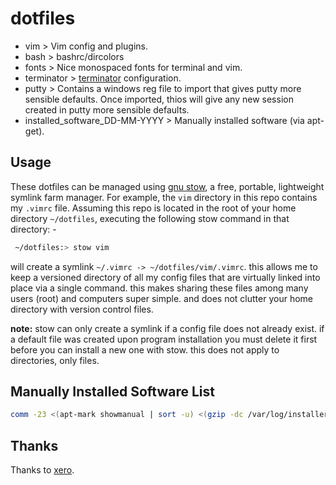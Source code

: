 # dotfiles

-  vim            > Vim config and plugins.
-  bash           > bashrc/dircolors
-  fonts          > Nice monospaced fonts for terminal and vim.
-  terminator     > [terminator](https://gnometerminator.blogspot.co.uk/p/introduction.html) configuration.
- putty           > Contains a windows reg file to import that gives putty more sensible defaults. Once imported, thios will give any new session created in putty more sensible defaults.
-  installed_software_DD-MM-YYYY > Manually installed software (via apt-get).

## Usage
These dotfiles can be managed using [gnu stow](http://www.gnu.org/software/stow/), a free, portable, lightweight symlink farm manager.
For example, the `vim` directory in this repo contains my `.vimrc` file. Assuming this repo is located in the root of your home directory `~/dotfiles`, executing the following stow command in that directory: -
```bash
 ~/dotfiles:> stow vim
``` 
will create a symlink `~/.vimrc -> ~/dotfiles/vim/.vimrc`.
 this allows me to keep a versioned directory of all my config files that are virtually linked into place via a single command. this makes sharing these files among many users (root) and computers super simple. and does not clutter your home directory with version control files.

**note:** stow can only create a symlink if a config file does not already exist. if a default file was created upon program installation you must delete it first before you can install a new one with stow. this does not apply to directories, only files.

## Manually Installed Software List

```bash
comm -23 <(apt-mark showmanual | sort -u) <(gzip -dc /var/log/installer/initial-status.gz | sed -n 's/^Package: //p' | sort -u) > /tmp/installed_software_08-03-2018.txt
```

## Thanks
Thanks to [xero](https://github.com/xero/dotfiles).

